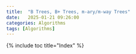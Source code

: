 ```yaml
---
title:  "B Trees, B+ Trees, m-ary/m-way Trees"
date:   2025-01-21 09:26:00
categories: Algorithms
tags: [Algorithms]
---
```

{% include toc title="Index" %}

